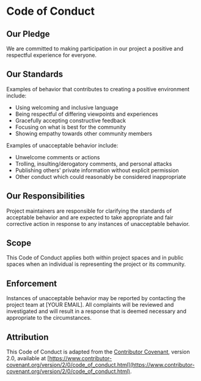 # Code of Conduct

## Our Pledge

We are committed to making participation in our project a positive and respectful experience for everyone.

## Our Standards

Examples of behavior that contributes to creating a positive environment include:

* Using welcoming and inclusive language
* Being respectful of differing viewpoints and experiences
* Gracefully accepting constructive feedback
* Focusing on what is best for the community
* Showing empathy towards other community members

Examples of unacceptable behavior include:

* Unwelcome comments or actions
* Trolling, insulting/derogatory comments, and personal attacks
* Publishing others' private information without explicit permission
* Other conduct which could reasonably be considered inappropriate

## Our Responsibilities

Project maintainers are responsible for clarifying the standards of acceptable behavior and are expected 
to take appropriate and fair corrective action in response to any instances of unacceptable behavior.

## Scope

This Code of Conduct applies both within project spaces and in public spaces when an individual is 
representing the project or its community.

## Enforcement

Instances of unacceptable behavior may be reported by contacting the project team at [YOUR EMAIL]. 
All complaints will be reviewed and investigated and will result in a response that is deemed necessary 
and appropriate to the circumstances.

## Attribution

This Code of Conduct is adapted from the [Contributor Covenant](https://www.contributor-covenant.org/), 
version 2.0, available at 
[https://www.contributor-covenant.org/version/2/0/code_of_conduct.html](https://www.contributor-covenant.org/version/2/0/code_of_conduct.html).